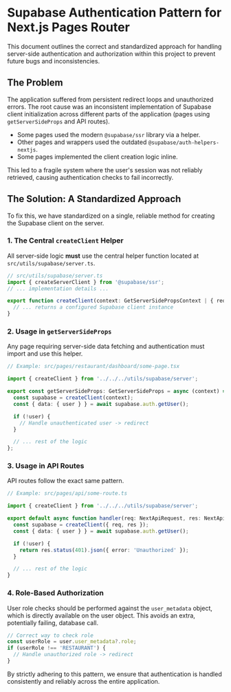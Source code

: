 # Supabase Authentication Pattern for Next.js Pages Router

This document outlines the correct and standardized approach for handling server-side authentication and authorization within this project to prevent future bugs and inconsistencies.

## The Problem

The application suffered from persistent redirect loops and unauthorized errors. The root cause was an inconsistent implementation of Supabase client initialization across different parts of the application (pages using `getServerSideProps` and API routes).

- Some pages used the modern `@supabase/ssr` library via a helper.
- Other pages and wrappers used the outdated `@supabase/auth-helpers-nextjs`.
- Some pages implemented the client creation logic inline.

This led to a fragile system where the user's session was not reliably retrieved, causing authentication checks to fail incorrectly.

## The Solution: A Standardized Approach

To fix this, we have standardized on a single, reliable method for creating the Supabase client on the server.

### 1. The Central `createClient` Helper

All server-side logic **must** use the central helper function located at `src/utils/supabase/server.ts`.

```typescript
// src/utils/supabase/server.ts
import { createServerClient } from '@supabase/ssr';
// ... implementation details ...

export function createClient(context: GetServerSidePropsContext | { req: NextApiRequest; res: NextApiResponse }) {
  // ... returns a configured Supabase client instance
}
```

### 2. Usage in `getServerSideProps`

Any page requiring server-side data fetching and authentication must import and use this helper.

```typescript
// Example: src/pages/restaurant/dashboard/some-page.tsx

import { createClient } from '../../../utils/supabase/server';

export const getServerSideProps: GetServerSideProps = async (context) => {
  const supabase = createClient(context);
  const { data: { user } } = await supabase.auth.getUser();

  if (!user) {
    // Handle unauthenticated user -> redirect
  }

  // ... rest of the logic
};
```

### 3. Usage in API Routes

API routes follow the exact same pattern.

```typescript
// Example: src/pages/api/some-route.ts

import { createClient } from '../../../utils/supabase/server';

export default async function handler(req: NextApiRequest, res: NextApiResponse) {
  const supabase = createClient({ req, res });
  const { data: { user } } = await supabase.auth.getUser();

  if (!user) {
    return res.status(401).json({ error: 'Unauthorized' });
  }

  // ... rest of the logic
}
```

### 4. Role-Based Authorization

User role checks should be performed against the `user_metadata` object, which is directly available on the user object. This avoids an extra, potentially failing, database call.

```typescript
// Correct way to check role
const userRole = user.user_metadata?.role;
if (userRole !== 'RESTAURANT') {
  // Handle unauthorized role -> redirect
}
```

By strictly adhering to this pattern, we ensure that authentication is handled consistently and reliably across the entire application.
